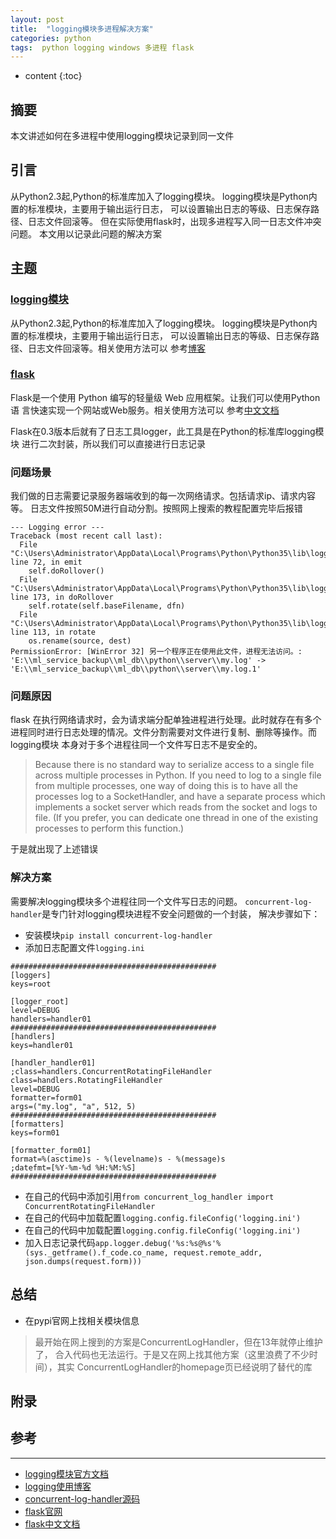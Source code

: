 ```yaml
---
layout: post
title:  "logging模块多进程解决方案"
categories: python
tags:  python logging windows 多进程 flask
---
```


* content
{:toc}

## 摘要
本文讲述如何在多进程中使用logging模块记录到同一文件

## 引言
从Python2.3起,Python的标准库加入了logging模块。
logging模块是Python内置的标准模块，主要用于输出运行日志，
可以设置输出日志的等级、日志保存路径、日志文件回滚等。
但在实际使用flask时，出现多进程写入同一日志文件冲突问题。
本文用以记录此问题的解决方案

## 主题

### [logging模块](https://docs.python.org/3/library/logging.html)
从Python2.3起,Python的标准库加入了logging模块。
logging模块是Python内置的标准模块，主要用于输出运行日志，
可以设置输出日志的等级、日志保存路径、日志文件回滚等。相关使用方法可以
参考[博客](http://www.cnblogs.com/dahu-daqing/p/7040764.html)


### [flask](http://flask.pocoo.org/)
Flask是一个使用 Python 编写的轻量级 Web 应用框架。让我们可以使用Python语
言快速实现一个网站或Web服务。相关使用方法可以
参考[中文文档](http://www.pythondoc.com/flask/index.html)

Flask在0.3版本后就有了日志工具logger，此工具是在Python的标准库logging模块
进行二次封装，所以我们可以直接进行日志记录

### 问题场景
我们做的日志需要记录服务器端收到的每一次网络请求。包括请求ip、请求内容等。
日志文件按照50M进行自动分割。按照网上搜索的教程配置完毕后报错
```
--- Logging error ---
Traceback (most recent call last):
  File "C:\Users\Administrator\AppData\Local\Programs\Python\Python35\lib\logging\handlers.py", line 72, in emit
    self.doRollover()
  File "C:\Users\Administrator\AppData\Local\Programs\Python\Python35\lib\logging\handlers.py", line 173, in doRollover
    self.rotate(self.baseFilename, dfn)
  File "C:\Users\Administrator\AppData\Local\Programs\Python\Python35\lib\logging\handlers.py", line 113, in rotate
    os.rename(source, dest)
PermissionError: [WinError 32] 另一个程序正在使用此文件，进程无法访问。: 'E:\\ml_service_backup\\ml_db\\python\\server\\my.log' -> 'E:\\ml_service_backup\\ml_db\\python\\server\\my.log.1'

```

### 问题原因
flask 在执行网络请求时，会为请求端分配单独进程进行处理。此时就存在有多个
进程同时进行日志处理的情况。文件分割需要对文件进行复制、删除等操作。而logging模块
本身对于多个进程往同一个文件写日志不是安全的。
>Because there is no standard way to serialize access to a single file across multiple processes in Python. If you need to log to a single file from multiple processes, one way of doing this is to have all the processes log to a SocketHandler, and have a separate process which implements a socket server which reads from the socket and logs to file. (If you prefer, you can dedicate one thread in one of the existing processes to perform this function.)

于是就出现了上述错误

### 解决方案
需要解决logging模块多个进程往同一个文件写日志的问题。
`concurrent-log-handler`是专门针对logging模块进程不安全问题做的一个封装，
解决步骤如下：
* 安装模块`pip install concurrent-log-handler`
* 添加日志配置文件`logging.ini`
```
##############################################
[loggers]
keys=root

[logger_root]
level=DEBUG
handlers=handler01
##############################################
[handlers]
keys=handler01

[handler_handler01]
;class=handlers.ConcurrentRotatingFileHandler
class=handlers.RotatingFileHandler
level=DEBUG
formatter=form01
args=("my.log", "a", 512, 5)
##############################################
[formatters]
keys=form01

[formatter_form01]
format=%(asctime)s - %(levelname)s - %(message)s
;datefmt=[%Y-%m-%d %H:%M:%S]
##############################################
```

* 在自己的代码中添加引用`from concurrent_log_handler import ConcurrentRotatingFileHandler`
* 在自己的代码中加载配置`logging.config.fileConfig('logging.ini')`
* 在自己的代码中加载配置`logging.config.fileConfig('logging.ini')`
* 加入日志记录代码`app.logger.debug('%s:%s@%s'% (sys._getframe().f_code.co_name, request.remote_addr, json.dumps(request.form)))`

## 总结
* 在pypi官网上找相关模块信息
> 最开始在网上搜到的方案是ConcurrentLogHandler，但在13年就停止维护了，
合入代码也无法运行。于是又在网上找其他方案（这里浪费了不少时间），其实
ConcurrentLogHandler的homepage页已经说明了替代的库

## 附录


## 参考
---
- [logging模块官方文档](https://docs.python.org/3/library/logging.html)
- [logging使用博客](http://www.cnblogs.com/dahu-daqing/p/7040764.html)
- [concurrent-log-handler源码](https://github.com/Preston-Landers/concurrent-log-handler)
- [flask官网](http://flask.pocoo.org/)
- [flask中文文档](http://www.pythondoc.com/flask/index.html)
